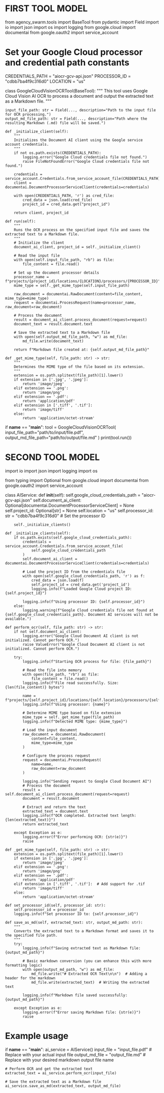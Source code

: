 # FIRST TOOL MODEL

from agency_swarm.tools import BaseTool
from pydantic import Field
import io
import json
import os
import logging
from google.cloud import documentai
from google.oauth2 import service_account

# Set your Google Cloud processor and credential path constants
CREDENTIALS_PATH = "aiocr-gcv-api.json"
PROCESSOR_ID = "cdbb7ba4f9c316d0"
LOCATION = "us"

class GoogleCloudVisionOCRTool(BaseTool):
    """
    This tool uses Google Cloud Vision AI OCR to process a document and output the extracted text as a Markdown file.
    """
    
    input_file_path: str = Field(..., description="Path to the input file for OCR processing.")
    output_md_file_path: str = Field(..., description="Path where the resulting Markdown (.md) file will be saved.")

    def _initialize_client(self):
        """
        Initializes the Document AI client using the Google service account credentials.
        """
        if not os.path.exists(CREDENTIALS_PATH):
            logging.error("Google Cloud credentials file not found.")
            raise FileNotFoundError("Google Cloud credentials file not found.")
        
        credentials = service_account.Credentials.from_service_account_file(CREDENTIALS_PATH)
        client = documentai.DocumentProcessorServiceClient(credentials=credentials)
        
        with open(CREDENTIALS_PATH, 'r') as cred_file:
            cred_data = json.load(cred_file)
            project_id = cred_data.get("project_id")
        
        return client, project_id

    def run(self):
        """
        Runs the OCR process on the specified input file and saves the extracted text to a Markdown file.
        """
        # Initialize the client
        document_ai_client, project_id = self._initialize_client()
        
        # Read the input file
        with open(self.input_file_path, "rb") as file:
            file_content = file.read()

        # Set up the document processor details
        processor_name = f"projects/{project_id}/locations/{LOCATION}/processors/{PROCESSOR_ID}"
        mime_type = self._get_mime_type(self.input_file_path)
        
        raw_document = documentai.RawDocument(content=file_content, mime_type=mime_type)
        request = documentai.ProcessRequest(name=processor_name, raw_document=raw_document)
        
        # Process the document
        result = document_ai_client.process_document(request=request)
        document_text = result.document.text

        # Save the extracted text to a Markdown file
        with open(self.output_md_file_path, "w") as md_file:
            md_file.write(document_text)
        
        return f"Markdown file created at: {self.output_md_file_path}"

    def _get_mime_type(self, file_path: str) -> str:
        """
        Determines the MIME type of the file based on its extension.
        """
        extension = os.path.splitext(file_path)[1].lower()
        if extension in ['.jpg', '.jpeg']:
            return 'image/jpeg'
        elif extension == '.png':
            return 'image/png'
        elif extension == '.pdf':
            return 'application/pdf'
        elif extension in ['.tiff', '.tif']:
            return 'image/tiff'
        else:
            return 'application/octet-stream'

if __name__ == "__main__":
    tool = GoogleCloudVisionOCRTool(
        input_file_path="path/to/input/file.pdf",
        output_md_file_path="path/to/output/file.md"
    )
    print(tool.run())



# SECOND TOOL MODEL

import io
import json
import logging
import os

from typing import Optional
from google.cloud import documentai
from google.oauth2 import service_account

class AIService:
    def __init__(self):
        self.google_cloud_credentials_path = "aiocr-gcv-api.json"
        self.document_ai_client: Optional[documentai.DocumentProcessorServiceClient] = None
        self.project_id: Optional[str] = None
        self.location = "us"
        self.processor_id: str = "cdbb7ba4f9c316d0"  # Set the processor ID

        self._initialize_clients()
        
    def _initialize_clients(self):
        if os.path.exists(self.google_cloud_credentials_path):
            credentials = service_account.Credentials.from_service_account_file(
                self.google_cloud_credentials_path
            )
            self.document_ai_client = documentai.DocumentProcessorServiceClient(credentials=credentials)
            
            # Load the project ID from the credentials file
            with open(self.google_cloud_credentials_path, 'r') as f:
                cred_data = json.load(f)
                self.project_id = cred_data.get('project_id')
                logging.info(f"Loaded Google Cloud project ID: {self.project_id}")
            
            logging.info(f"Using processor ID: {self.processor_id}")
        else:
            logging.warning(f"Google Cloud credentials file not found at {self.google_cloud_credentials_path}. Document AI services will not be available.")

    def perform_ocr(self, file_path: str) -> str:
        if not self.document_ai_client:
            logging.error("Google Cloud Document AI client is not initialized. Cannot perform OCR.")
            raise ValueError("Google Cloud Document AI client is not initialized. Cannot perform OCR.")

        try:
            logging.info(f"Starting OCR process for file: {file_path}")
            
            # Read the file into memory
            with open(file_path, "rb") as file:
                file_content = file.read()
            logging.info(f"File read successfully. Size: {len(file_content)} bytes")

            name = f"projects/{self.project_id}/locations/{self.location}/processors/{self.processor_id}"
            logging.info(f"Using processor: {name}")
            
            # Determine MIME type based on file extension
            mime_type = self._get_mime_type(file_path)
            logging.info(f"Detected MIME type: {mime_type}")

            # Load the input document
            raw_document = documentai.RawDocument(
                content=file_content,
                mime_type=mime_type
            )

            # Configure the process request
            request = documentai.ProcessRequest(
                name=name,
                raw_document=raw_document
            )

            logging.info("Sending request to Google Cloud Document AI")
            # Process the document
            result = self.document_ai_client.process_document(request=request)
            document = result.document

            # Extract and return the text
            extracted_text = document.text
            logging.info(f"OCR completed. Extracted text length: {len(extracted_text)}")
            return extracted_text

        except Exception as e:
            logging.error(f"Error performing OCR: {str(e)}")
            raise

    def _get_mime_type(self, file_path: str) -> str:
        extension = os.path.splitext(file_path)[1].lower()
        if extension in ['.jpg', '.jpeg']:
            return 'image/jpeg'
        elif extension == '.png':
            return 'image/png'
        elif extension == '.pdf':
            return 'application/pdf'
        elif extension in ['.tiff', '.tif']:  # Add support for .tif
            return 'image/tiff'
        else:
            return 'application/octet-stream'

    def set_processor_id(self, processor_id: str):
        self.processor_id = processor_id
        logging.info(f"Set processor ID to: {self.processor_id}")

    def save_as_md(self, extracted_text: str, output_md_path: str):
        """
        Converts the extracted text to a Markdown format and saves it to the specified file path.
        """
        try:
            logging.info(f"Saving extracted text as Markdown file: {output_md_path}")
            
            # Basic markdown conversion (you can enhance this with more formatting logic)
            with open(output_md_path, "w") as md_file:
                md_file.write("# Extracted OCR Text\n\n")  # Adding a header for the markdown
                md_file.write(extracted_text)  # Writing the extracted text
            
            logging.info(f"Markdown file saved successfully: {output_md_path}")
        
        except Exception as e:
            logging.error(f"Error saving Markdown file: {str(e)}")
            raise

# Example usage
if __name__ == "__main__":
    ai_service = AIService()
    input_file = "input_file.pdf"  # Replace with your actual input file
    output_md_file = "output_file.md"  # Replace with your desired markdown output file name

    # Perform OCR and get the extracted text
    extracted_text = ai_service.perform_ocr(input_file)
    
    # Save the extracted text as a Markdown file
    ai_service.save_as_md(extracted_text, output_md_file)

